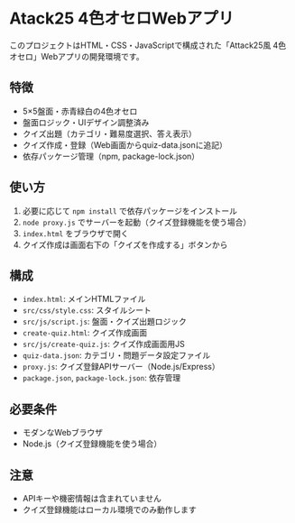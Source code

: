 # Atack25 4色オセロWebアプリ

このプロジェクトはHTML・CSS・JavaScriptで構成された「Attack25風 4色オセロ」Webアプリの開発環境です。

## 特徴
- 5×5盤面・赤青緑白の4色オセロ
- 盤面ロジック・UIデザイン調整済み
- クイズ出題（カテゴリ・難易度選択、答え表示）
- クイズ作成・登録（Web画面からquiz-data.jsonに追記）
- 依存パッケージ管理（npm, package-lock.json）

## 使い方

1. 必要に応じて `npm install` で依存パッケージをインストール
2. `node proxy.js` でサーバーを起動（クイズ登録機能を使う場合）
3. `index.html` をブラウザで開く
4. クイズ作成は画面右下の「クイズを作成する」ボタンから

## 構成
- `index.html`: メインHTMLファイル
- `src/css/style.css`: スタイルシート
- `src/js/script.js`: 盤面・クイズ出題ロジック
- `create-quiz.html`: クイズ作成画面
- `src/js/create-quiz.js`: クイズ作成画面用JS
- `quiz-data.json`: カテゴリ・問題データ設定ファイル
- `proxy.js`: クイズ登録APIサーバー（Node.js/Express）
- `package.json`, `package-lock.json`: 依存管理

## 必要条件
- モダンなWebブラウザ
- Node.js（クイズ登録機能を使う場合）

## 注意
- APIキーや機密情報は含まれていません
- クイズ登録機能はローカル環境でのみ動作します
